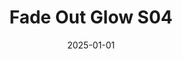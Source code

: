 ---
layout: track
title: Fade Out Glow S04
permalink: /tracks/fade-out-glow-s04/
description: "A StudioRich lo-fi track."
image: /assets/covers/fade-out-glow-s04.webp
date: 2025-01-01
duration: "145.88"
album: "Stranger Vibes"
mood: [Melancholy, Dreamy, Nostalgic]
genre: [lo-fi, downtempo, chillhop]
---